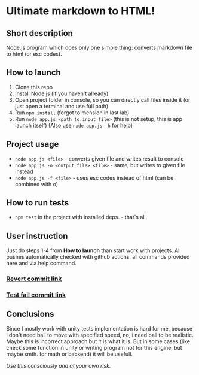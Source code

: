 # Ultimate markdown to HTML!
## Short description
Node.js program which does only one simple thing: converts markdown file to html (or esc codes).
## How to launch
1. Clone this repo
2. Install Node.js (if you haven't already)
3. Open project folder in console, so you can directly call files inside it (or just open a terminal and use full path)
4. Run `npm install` (forgot to mension in last lab)
5. Run `node app.js <path to input file>` (this is not setup, this is app launch itself)
(Also use `node app.js -h` for help)
## Project usage
- `node app.js <file>` - converts given file and writes result to console
- `node app.js -o <output file> <file>` - same, but writes to given file instead
- `node app.js -f <file>` - uses esc codes instead of html (can be combined with o)
## How to run tests
- `npm test` in the project with installed deps. - that's all.
## User instruction
Just do steps 1-4 from **How to launch** than start work with projects. All pushes automatically checked with github actions. all commands provided here and via help command.
### [Revert commit link](https://github.com/BbIXOD/mtrpz-1/commit/122909146cbf221f28fb7bed93cca412699dab9b)
### [Test fail commit link](https://github.com/BbIXOD/mtrpz-1/commit/f802d6f9c9e0a11f267b19631d55c9a5e9295201)
## Conclusions
Since I mostly work with unity tests implementation is hard for me, because i don't need ball to move with specified speed, no, i need ball to be realistic. Maybe this is incorrect approach but it is what it is. But in some cases (like check some function in unity or writing program not for this engine, but maybe smth. for math or backend) it will be usefull.


_Use this consciously and at your own risk._

